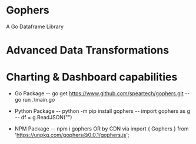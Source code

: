 # Gophers

<!-- <img src="https://github.com/SPEARTECH/Gupy/blob/main/gupy_logo.png" alt="Welcome to Gupy :)" width="50%"> -->

A Go Dataframe Library
# Advanced Data Transformations
# Charting & Dashboard capabilities

- Go Package
-- go get https://www.github.com/speartech/gophers.git
-- go run .\main.go

- Python Package
-- python -m pip install gophers
-- import gophers as g
-- df = g.ReadJSON("<JSON String or Filepath>")

- NPM Package
-- npm i gophers OR by CDN via import { Gophers } from 'https://unpkg.com/gophers@0.0.1/gophers.js';